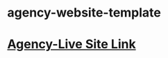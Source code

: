 # agency-website-template
# [Agency-Live Site Link](https://afsumeem.github.io/agency-website-template/index.html)
